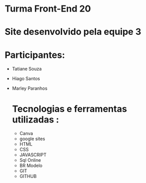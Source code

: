 
# Turma Front-End 20

# Site desenvolvido pela equipe 3

# Participantes:

- Tatiane Souza
- Hiago Santos
- Marley Paranhos
  


  # Tecnologias e ferramentas utilizadas :

  - Canva
  - google sites
  - HTML
  - CSS
  - JAVASCRIPT
  - Sql Online
  - BR Modelo
  - GIT
  - GITHUB
